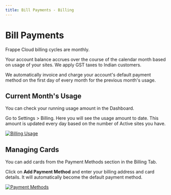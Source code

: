 ```yaml
---
title: Bill Payments - Billing
---
```


# Bill Payments

Frappe Cloud billing cycles are monthly.

Your account balance accrues over the course of the calendar month based on
usage of your sites. We apply GST taxes to Indian customers.

We automatically invoice and charge your account's default payment method on the
first day of every month for the previous month's usage.

## Current Month's Usage

You can check your running usage amount in the Dashboard.

Go to Settings > Billing. Here you will see the usage amount to date. This
amount is updated every day based on the number of Active sites you have.

[![Billing Usage](/assets/press/images/docs/billing-usage.png)](/assets/press/images/docs/billing-usage.png)


## Managing Cards

You can add cards from the Payment Methods section in the Billing Tab.

Click on **Add Payment Method** and enter your billing address and card details.
It will automatically become the default payment method.

[![Payment Methods](/assets/press/images/docs/payment-methods.png)](/assets/press/images/docs/payment-methods.png)
